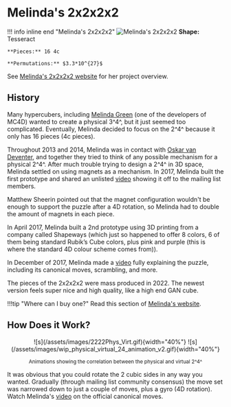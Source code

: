 # Melinda's 2x2x2x2

!!! info inline end "Melinda's 2x2x2x2"
    ![Melinda's 2x2x2x2](/assets/images/2_4_transparent.png)
    **Shape:** Tesseract

    **Pieces:** 16 4c

    **Permutations:** $3.3*10^{27}$

See [Melinda's 2x2x2x2 website](https://superliminal.com/cube/2x2x2x2/) for her project overview.

## History

Many hypercubers, including [Melinda Green](https://superliminal.com/) (one of the developers of MC4D) wanted to create a physical 3^4^, but it just seemed too complicated. Eventually, Melinda decided to focus on the 2^4^ because it only has 16 pieces (4c pieces).

Throughout 2013 and 2014, Melinda was in contact with [Oskar van Deventer](https://oskarvandeventer.nl/), and together they tried to think of any possible mechanism for a physical 2^4^. After much trouble trying to design a 2^4^ in 3D space, Melinda settled on using magnets as a mechanism. In 2017, Melinda built the first prototype and shared an unlisted [video](https://www.youtube.com/watch?v=Asx653BGDWA) showing it off to the mailing list members. 

Matthew Sheerin pointed out that the magnet configuration wouldn't be enough to support the puzzle after a 4D rotation, so Melinda had to double the amount of magnets in each piece.

In April 2017, Melinda built a 2nd prototype using 3D printing from a company called Shapeways (which just so happened to offer 8 colors, 6 of them being standard Rubik’s Cube colors, plus pink and purple (this is where the standard 4D colour scheme comes from)).

In December of 2017, Melinda made a [video](https://www.youtube.com/watch?v=_D4m1Kit3TI) fully explaining the puzzle, including its canonical moves, scrambling, and more.

The pieces of the 2x2x2x2 were mass produced in 2022. The newest version feels super nice and high quality, like a high end GAN cube.

!!!tip "Where can I buy one?"
    Read this section of [Melinda's website](https://superliminal.com/cube/2x2x2x2/#how).


## How Does it Work?
<center>
![s](/assets/images/2222Phys_Virt.gif){width="40%"}
![s](/assets/images/wip_physical_virtual_24_animation_v2.gif){width="40%"}

<small>Animations showing the correlation between the physical and virtual 2^4^</small></center>

It was obvious that you could rotate the 2 cubic sides in any way you wanted. Gradually (through mailing list community consensus) the move set was narrowed down to just a couple of moves, plus a gyro (4D rotation). Watch Melinda's [video](https://www.youtube.com/watch?v=DzRH8BOJL8Q) on the official canonical moves.


